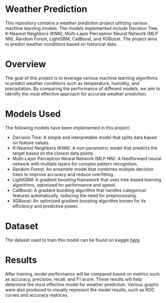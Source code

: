 # Weather Prediction

This repository contains a weather prediction project utilizing various machine learning models. The models implemented include Decision Tree, K-Nearest Neighbors (KNN), Multi-Layer Perceptron Neural Network (MLP NN), Random Forest, LightGBM, CatBoost, and XGBoost. The project aims to predict weather conditions based on historical data.

# Overview

The goal of this project is to leverage various machine learning algorithms to predict weather conditions such as temperature, humidity, and precipitation. By comparing the performance of different models, we aim to identify the most effective approach for accurate weather prediction.

# Models Used

The following models have been implemented in this project:

- Decision Tree: A simple and interpretable model that splits data based on feature values.
- K-Nearest Neighbors (KNN): A non-parametric model that predicts the target based on the closest data points.
- Multi-Layer Perceptron Neural Network (MLP NN): A feedforward neural network with multiple layers for complex pattern recognition.
- Random Forest: An ensemble model that combines multiple decision trees to improve accuracy and reduce overfitting.
- LightGBM: A gradient boosting framework that uses tree-based learning algorithms, optimized for performance and speed.
- CatBoost: A gradient boosting algorithm that handles categorical features automatically, reducing the need for preprocessing.
- XGBoost: An optimized gradient boosting algorithm known for its efficiency and predictive power.

# Dataset

The dataset used to train this model can be found on kaggle [here](https://www.kaggle.com/datasets/jsphyg/weather-dataset-rattle-package). 

# Results

After training, model performance will be compared based on metrics such as accuracy, precision, recall, and F1 score. These results will help determine the most effective model for weather prediction. Various graphs were also produced to visually represent the model results, such as ROC curves and accuracy matrices.
